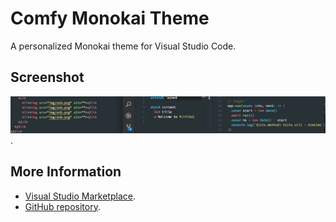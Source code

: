 # Comfy Monokai Theme

A personalized Monokai theme for Visual Studio Code.

## Screenshot
![](./screenshot.png).


## More Information
* [Visual Studio Marketplace]().
* [GitHub repository]().
